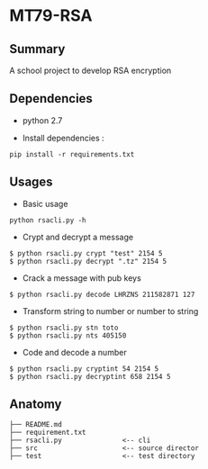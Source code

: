 # MT79-RSA
## Summary
A school project to develop RSA encryption
## Dependencies
- python 2.7

- Install dependencies :
```
pip install -r requirements.txt
```
## Usages
- Basic usage
```
python rsacli.py -h
```
- Crypt and decrypt a message
```
$ python rsacli.py crypt "test" 2154 5
$ python rsacli.py decrypt ".tz" 2154 5
```
- Crack a message with pub keys
```
$ python rsacli.py decode LHRZNS 211582871 127
```
- Transform string to number or number to string
```
$ python rsacli.py stn toto
$ python rsacli.py nts 405150
```
- Code and decode a number
```
$ python rsacli.py cryptint 54 2154 5
$ python rsacli.py decryptint 658 2154 5
```

## Anatomy
```
├── README.md
├── requirement.txt
├── rsacli.py               <-- cli
├── src                     <-- source director
├── test                    <-- test directory
```
